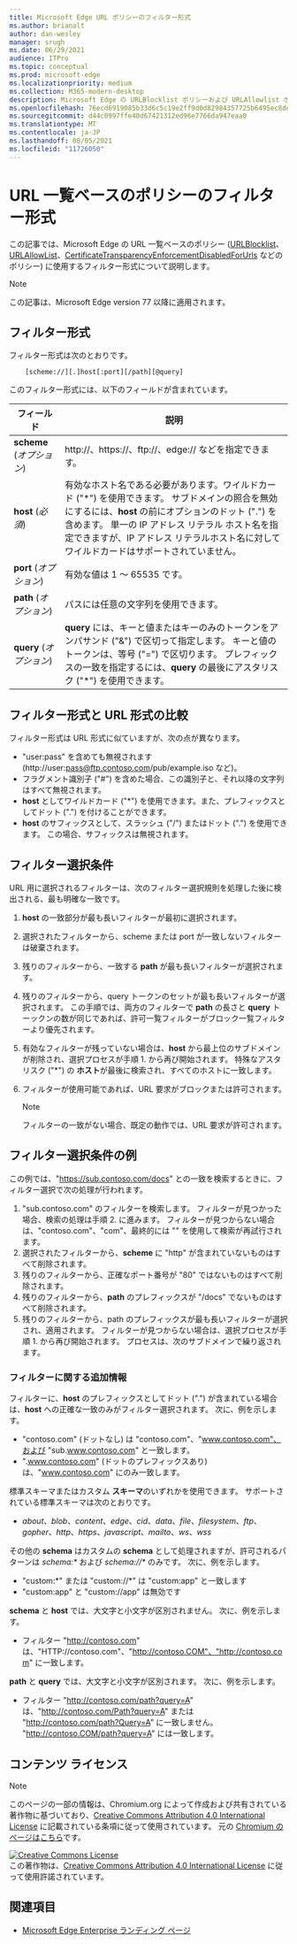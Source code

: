 ```yaml
---
title: Microsoft Edge URL ポリシーのフィルター形式
ms.author: brianalt
author: dan-wesley
manager: srugh
ms.date: 06/29/2021
audience: ITPro
ms.topic: conceptual
ms.prod: microsoft-edge
ms.localizationpriority: medium
ms.collection: M365-modern-desktop
description: Microsoft Edge の URLBlocklist ポリシーおよび URLAllowlist ポリシーで使用するフィルター形式について説明します。
ms.openlocfilehash: 76ecd6919085b33d6c5c19e2ff9d0d82984357725b6495ec8dedf19a00489eab
ms.sourcegitcommit: d44c0997ffe40d67421312ed96e7766da947eaa0
ms.translationtype: MT
ms.contentlocale: ja-JP
ms.lasthandoff: 08/05/2021
ms.locfileid: "11726050"
---
```

# <a name="filter-format-for-url-list-based-policies"></a>URL 一覧ベースのポリシーのフィルター形式

この記事では、Microsoft Edge の URL 一覧ベースのポリシー ([URLBlocklist](microsoft-edge-policies.md#urlblocklist)、[URLAllowList](microsoft-edge-policies.md#urlallowlist)、[CertificateTransparencyEnforcementDisabledForUrls](microsoft-edge-policies.md#certificatetransparencyenforcementdisabledforurls) などのポリシー) に使用するフィルター形式について説明します。

> [!NOTE]
> この記事は、Microsoft Edge version 77 以降に適用されます。

## <a name="the-filter-format"></a>フィルター形式

フィルター形式は次のとおりです。

```
    [scheme://][.]host[:port][/path][@query]
```

このフィルター形式には、以下のフィールドが含まれています。

| フィールド | 説明 |
| --- | --- |
| **scheme** (*オプション*) | http://、https://、ftp://、edge:// などを指定できます。 |
| **host** (*必須*) | 有効なホスト名である必要があります。ワイルドカード ("\*") を使用できます。 サブドメインの照合を無効にするには、**host** の前にオプションのドット (".") を含めます。 単一の IP アドレス リテラル ホスト名を指定できますが、IP アドレス リテラルホスト名に対してワイルドカードはサポートされていません。 |
| **port** (*オプション*) | 有効な値は 1 ～ 65535 です。 |
| **path** (*オプション*) | パスには任意の文字列を使用できます。 |
| **query** (*オプション*) | **query** には、キーと値またはキーのみのトークンをアンパサンド ("&") で区切って指定します。 キーと値のトークンは、等号 ("=") で区切ります。 プレフィックスの一致を指定するには、**query** の最後にアスタリスク ("\*") を使用できます。 |

## <a name="comparing-the-filter-format-to-the-url-format"></a>フィルター形式と URL 形式の比較

フィルター形式は URL 形式に似ていますが、次の点が異なります。

- "user:pass" を含めても無視されます (http://user:pass@ftp.contoso.com/pub/example.iso など)。
- フラグメント識別子 ("#") を含めた場合、この識別子と、それ以降の文字列はすべて無視されます。
- **host** としてワイルドカード ("*") を使用できます。また、プレフィックスとしてドット (".") を付けることができます。
- **host** のサフィックスとして、スラッシュ ("/") またはドット (".") を使用できます。 この場合、サフィックスは無視されます。

## <a name="filter-selection-criteria"></a>フィルター選択条件

URL 用に選択されるフィルターは、次のフィルター選択規則を処理した後に検出される、最も明確な一致です。

1. **host** の一致部分が最も長いフィルターが最初に選択されます。
2. 選択されたフィルターから、scheme または port が一致しないフィルターは破棄されます。
3. 残りのフィルターから、一致する **path** が最も長いフィルターが選択されます。
4. 残りのフィルターから、query トークンのセットが最も長いフィルターが選択されます。 この手順では、両方のフィルターで **path** の長さと **query** トーックンの数が同じであれば、許可一覧フィルターがブロック一覧フィルターより優先されます。
5. 有効なフィルターが残っていない場合は、**host** から最上位のサブドメインが削除され、選択プロセスが手順 1. から再び開始されます。 特殊なアスタリスク ("*") の **ホスト**が最後に検索され、すべてのホストに一致します。
6. フィルターが使用可能であれば、URL 要求がブロックまたは許可されます。

   >[!NOTE]
   >フィルターの一致がない場合、既定の動作では、URL 要求が許可されます。

## <a name="example-filter-selection-criteria"></a>フィルター選択条件の例

この例では、"https://sub.contoso.com/docs" との一致を検索するときに、フィルター選択で次の処理が行われます。

1. "sub.contoso.com" のフィルターを検索します。 フィルターが見つかった場合、検索の処理は手順 2. に進みます。 フィルターが見つからない場合は、"contoso.com"、"com"、最終的には "" を使用して検索が再試行されます。
2. 選択されたフィルターから、**scheme** に "http" が含まれていないものはすべて削除されます。
3. 残りのフィルターから、正確なポート番号が "80" ではないものはすべて削除されます。
4. 残りのフィルターから、**path** のプレフィックスが "/docs" でないものはすべて削除されます。
5. 残りのフィルターから、path のプレフィックスが最も長いフィルターが選択され、適用されます。 フィルターが見つからない場合は、選択プロセスが手順 1. から再び開始されます。 プロセスは、次のサブドメインで繰り返されます。

### <a name="additional-filter-information"></a>フィルターに関する追加情報

フィルターに、**host** のプレフィックスとしてドット (".") が含まれている場合は、**host** への正確な一致のみがフィルター選択されます。 次に、例を示します。

- "contoso.com" (ドットなし) は "contoso.com"、"www.contoso.com"、および "sub.www.contoso.com" と一致します。
- ".www.contoso.com" (ドットのプレフィックスあり) は、"www.contoso.com" にのみ一致します。

標準スキーマまたはカスタム **スキーマ**のいずれかを使用できます。 サポートされている標準スキーマは次のとおりです。

- _about_、_blob_、_content_、_edge_、_cid_、_data_、_file_、_filesystem_、_ftp_、_gopher_、_http_、_https_、_javascript_、_mailto_、_ws_、_wss_

その他の **schema** はカスタムの **schema** として処理されますが、許可されるパターンは _schema:*_ および _schema://*_ のみです。 次に、例を示します。

- "custom:\*" または "custom://\*" は "custom:app" と一致します
- "custom:app" と "custom://app" は無効です

**schema** と **host** では、大文字と小文字が区別されません。 次に、例を示します。

- フィルター "http://contoso.com" は、"HTTP://contoso.com"、"http://contoso.COM"、"http://contoso.com" に一致します。

**path** と **query** では、大文字と小文字が区別されます。 次に、例を示します。

- フィルター "http://contoso.com/path?query=A" は、"http://contoso.com/Path?query=A" または "http://contoso.com/path?Query=A" に一致しません。 "http://contoso.COM/path?query=A" には一致します。

## <a name="content-license"></a>コンテンツ ライセンス

> [!NOTE]
> このページの一部の情報は、Chromium.org によって作成および共有されている著作物に基づいており、[Creative Commons Attribution 4.0 International License](http://creativecommons.org/licenses/by/4.0/) に記載されている条項に従って使用されています。 元の [Chromium のページはこちら](https://www.chromium.org/administrators/url-blacklist-filter-format)です。
  
<a rel="license" href="http://creativecommons.org/licenses/by/4.0/"><img alt="Creative Commons License" style="border-width:0" src="https://i.creativecommons.org/l/by/4.0/88x31.png" /></a><br />この著作物は、<a rel="license" href="http://creativecommons.org/licenses/by/4.0/">Creative Commons Attribution 4.0 International License</a> に従って使用許諾されています。

## <a name="see-also"></a>関連項目

- [Microsoft Edge Enterprise ランディング ページ](https://aka.ms/EdgeEnterprise)
